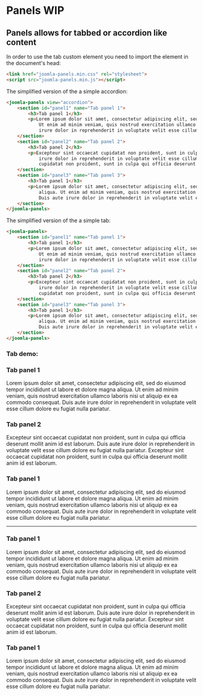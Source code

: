 # Panels WIP

## Panels allows for tabbed or accordion like content

In order to use the tab custom element you need to import the element in the document's head:
```html
<link href="joomla-panels.min.css" rel="stylesheet">
<script src="joomla-panels.min.js"></script>
```

The simplified version of the a simple accordion:
```html
<joomla-panels view="accordion">
	<section id="panel1" name="Tab panel 1">
		<h3>Tab panel 1</h3>
		<p>Lorem ipsum dolor sit amet, consectetur adipiscing elit, sed do eiusmod tempor incididunt ut labore et dolore magna aliqua.
			Ut enim ad minim veniam, quis nostrud exercitation ullamco laboris nisi ut aliquip ex ea commodo consequat. Duis aute
			irure dolor in reprehenderit in voluptate velit esse cillum dolore eu fugiat nulla pariatur.</p>
	</section>
	<section id="panel2" name="Tab panel 2">
		<h3>Tab panel 2</h3>
		<p>Excepteur sint occaecat cupidatat non proident, sunt in culpa qui officia deserunt mollit anim id est laborum. Duis aute
			irure dolor in reprehenderit in voluptate velit esse cillum dolore eu fugiat nulla pariatur. Excepteur sint occaecat
			cupidatat non proident, sunt in culpa qui officia deserunt mollit anim id est laborum.</p>
	</section>
	<section id="panel3" name="Tab panel 3">
		<h3>Tab panel 1</h3>
		<p>Lorem ipsum dolor sit amet, consectetur adipiscing elit, sed do eiusmod tempor incididunt ut labore et dolore magna
			aliqua. Ut enim ad minim veniam, quis nostrud exercitation ullamco laboris nisi ut aliquip ex ea commodo consequat.
			Duis aute irure dolor in reprehenderit in voluptate velit esse cillum dolore eu fugiat nulla pariatur.</p>
	</section>
</joomla-panels>
```

The simplified version of the a simple tab:
```html
<joomla-panels>
	<section id="panel1" name="Tab panel 1">
		<h3>Tab panel 1</h3>
		<p>Lorem ipsum dolor sit amet, consectetur adipiscing elit, sed do eiusmod tempor incididunt ut labore et dolore magna aliqua.
			Ut enim ad minim veniam, quis nostrud exercitation ullamco laboris nisi ut aliquip ex ea commodo consequat. Duis aute
			irure dolor in reprehenderit in voluptate velit esse cillum dolore eu fugiat nulla pariatur.</p>
	</section>
	<section id="panel2" name="Tab panel 2">
		<h3>Tab panel 2</h3>
		<p>Excepteur sint occaecat cupidatat non proident, sunt in culpa qui officia deserunt mollit anim id est laborum. Duis aute
			irure dolor in reprehenderit in voluptate velit esse cillum dolore eu fugiat nulla pariatur. Excepteur sint occaecat
			cupidatat non proident, sunt in culpa qui officia deserunt mollit anim id est laborum.</p>
	</section>
	<section id="panel3" name="Tab panel 3">
		<h3>Tab panel 1</h3>
		<p>Lorem ipsum dolor sit amet, consectetur adipiscing elit, sed do eiusmod tempor incididunt ut labore et dolore magna
			aliqua. Ut enim ad minim veniam, quis nostrud exercitation ullamco laboris nisi ut aliquip ex ea commodo consequat.
			Duis aute irure dolor in reprehenderit in voluptate velit esse cillum dolore eu fugiat nulla pariatur.</p>
	</section>
</joomla-panels>
```
### Tab demo:

<div class="mermaid">
<joomla-panels view="accordion" recall="false">
	<section id="panel1" name="Tab panel 1">
		<h3>Tab panel 1</h3>
		<p>Lorem ipsum dolor sit amet, consectetur adipiscing elit, sed do eiusmod tempor incididunt ut labore et dolore magna aliqua. Ut enim ad minim veniam, quis nostrud exercitation ullamco laboris nisi ut aliquip ex ea commodo consequat. Duis aute irure dolor in reprehenderit in voluptate velit esse cillum dolore eu fugiat nulla pariatur.</p>
	</section>
	<section id="panel2" name="Tab panel 2">
		<h3>Tab panel 2</h3><p>Excepteur sint occaecat cupidatat non proident, sunt in culpa qui officia deserunt mollit anim id est laborum. Duis aute irure dolor in reprehenderit in voluptate velit esse cillum dolore eu fugiat nulla pariatur. Excepteur sint occaecat cupidatat non proident, sunt in culpa qui officia deserunt mollit anim id est laborum.</p>
	</section>
	<section id="panel3" name="Tab panel 3">
		<h3>Tab panel 1</h3><p>Lorem ipsum dolor sit amet, consectetur adipiscing elit, sed do eiusmod tempor incididunt ut labore et dolore magna aliqua. Ut enim ad minim veniam, quis nostrud exercitation ullamco laboris nisi ut aliquip ex ea commodo consequat. Duis aute irure dolor in reprehenderit in voluptate velit esse cillum dolore eu fugiat nulla pariatur.</p>
	</section>
</joomla-panels>

<hr>
<joomla-panels responsive="true" recall="false">
	<section id="panel1" name="Tab panel 1">
		<h3>Tab panel 1</h3>
		<p>Lorem ipsum dolor sit amet, consectetur adipiscing elit, sed do eiusmod tempor incididunt ut labore et dolore magna aliqua. Ut enim ad minim veniam, quis nostrud exercitation ullamco laboris nisi ut aliquip ex ea commodo consequat. Duis aute irure dolor in reprehenderit in voluptate velit esse cillum dolore eu fugiat nulla pariatur.</p>
	</section>
	<section id="panel2" name="Tab panel 2">
		<h3>Tab panel 2</h3><p>Excepteur sint occaecat cupidatat non proident, sunt in culpa qui officia deserunt mollit anim id est laborum. Duis aute irure dolor in reprehenderit in voluptate velit esse cillum dolore eu fugiat nulla pariatur. Excepteur sint occaecat cupidatat non proident, sunt in culpa qui officia deserunt mollit anim id est laborum.</p>
	</section>
	<section id="panel3" name="Tab panel 3">
		<h3>Tab panel 1</h3><p>Lorem ipsum dolor sit amet, consectetur adipiscing elit, sed do eiusmod tempor incididunt ut labore et dolore magna aliqua. Ut enim ad minim veniam, quis nostrud exercitation ullamco laboris nisi ut aliquip ex ea commodo consequat. Duis aute irure dolor in reprehenderit in voluptate velit esse cillum dolore eu fugiat nulla pariatur.</p>
	</section>
</joomla-panels>
</div>
